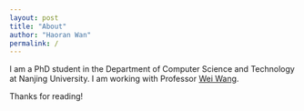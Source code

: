 ```yaml
---
layout: post
title: "About"
author: "Haoran Wan"
permalink: /
---
```


I am a PhD student in the Department of Computer Science and Technology at Nanjing University. I am working with Professor [Wei Wang](https://cs.nju.edu.cn/ww/).

Thanks for reading!
